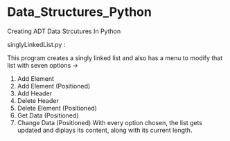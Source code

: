 # Data_Structures_Python
Creating ADT Data Strcutures In Python

singlyLinkedList.py : 

This program creates a singly linked list and also has a menu to modify that list with seven options -> 
1) Add Element
2) Add Element (Positioned)   
3) Add Header
4) Delete Header
5) Delete Element (Positioned)
6) Get Data (Positioned)      
7) Change Data (Positioned) 
With every option chosen, the list gets updated and diplays its content, along with its current length.

